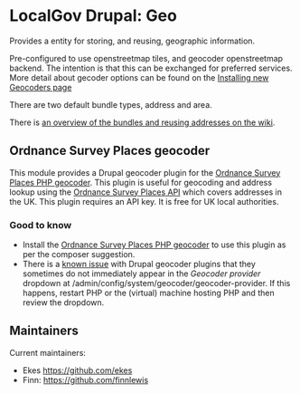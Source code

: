 # LocalGov Drupal: Geo

Provides a entity for storing, and reusing, geographic information.

Pre-configured to use openstreetmap tiles, and geocoder openstreetmap backend.
The intention is that this can be exchanged for preferred services. More detail
about gecoder options can be found on the [Installing new Geocoders page](https://github.com/localgovdrupal/localgov_geo/wiki/Installing-new-Geocoders-%5BFAQ:-%22Why-doesn't-it-find-...%22%5D)

There are two default bundle types, address and area.

There is [an overview of the bundles and reusing addresses on the wiki](https://github.com/localgovdrupal/localgov_geo/wiki/Locations-Module-(LocalGov-Geo)).

## Ordnance Survey Places geocoder
This module provides a Drupal geocoder plugin for the [Ordnance Survey Places PHP geocoder](https://packagist.org/packages/localgovdrupal/localgov_os_places_geocoder_provider).  This plugin is useful for geocoding and address lookup using the [Ordnance Survey Places API](https://osdatahub.os.uk/docs/places/overview) which covers addresses in the UK.  This plugin requires an API key.  It is free for UK local authorities.

### Good to know
- Install the [Ordnance Survey Places PHP geocoder](https://packagist.org/packages/localgovdrupal/localgov_os_places_geocoder_provider) to use this plugin as per the composer suggestion.
- There is a [known issue](https://www.drupal.org/project/geocoder/issues/3153678#comment-14203727) with Drupal geocoder plugins that they sometimes do not immediately appear in the *Geocoder provider* dropdown at /admin/config/system/geocoder/geocoder-provider.  If this happens, restart PHP or the (virtual) machine hosting PHP and then review the dropdown.

## Maintainers

Current maintainers: 

 - Ekes https://github.com/ekes
 - Finn: https://github.com/finnlewis
 
